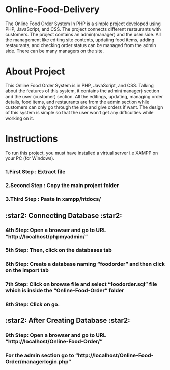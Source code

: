 # Online-Food-Delivery
The Online Food Order System In PHP is a simple project developed using PHP, JavaScript, and CSS. The project connects different restaurants with customers. The project contains an admin(manager) and the user side. All the management like editing site contents, updating food items, adding restaurants, and checking order status can be managed from the admin side. There can be many managers on the site.
# About Project
This Online Food Order System is in PHP, JavaScript, and CSS. Talking about the features of this system, it contains the admin(manager) section and the user (customer) section. All the editings, updating, managing order details, food items, and restaurants are from the admin section while customers can only go through the site and give orders if want. The design of this system is simple so that the user won’t get any difficulties while working on it.
# Instructions
To run this project, you must have installed a virtual server i.e XAMPP on your PC (for Windows).
<h3> 1.First Step : Extract file </h3>
<h3> 2.Second Step : Copy the main project folder </h3>
<h3> 3.Third Step : Paste in xampp/htdocs/ </h3>

<h2> :star2: Connecting Database :star2: </h2>
<h3> 4th Step: Open a browser and go to URL “http://localhost/phpmyadmin/” </h3>
<h3> 5th Step: Then, click on the databases tab </h3>
<h3> 6th Step: Create a database naming “foodorder” and then click on the import tab </h3>
<h3> 7th Step: Click on browse file and select “foodorder.sql” file which is inside the “Online-Food-Order” folder </h3>
<h3> 8th Step: Click on go. </h3>

<h2> :star2: After Creating Database :star2: </h2>
<h3> 9th Step: Open a browser and go to URL “http://localhost/Online-Food-Order/” </h3>
<h3> For the admin section go to “http://localhost/Online-Food-Order/managerlogin.php” </h3>
